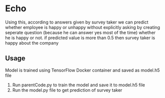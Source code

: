 # Echo
Using this, according to answers given by survey taker we can predict whether employee is happy or unhappy without explicitly asking by creating seperate question (because he can answer yes most of the time)
whether he is happy or not.
if predicted value is more than 0.5 then survey taker is happy about the company 
## Usage
Model is trained using TensorFlow Docker container and saved as model.h5 file
1. Run parentCode.py to train the model and save it to model.h5 file
2. Run the model.py file to get prediction of survey taker

